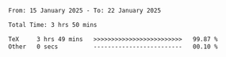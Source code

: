<!--START_SECTION:waka-->

```txt
From: 15 January 2025 - To: 22 January 2025

Total Time: 3 hrs 50 mins

TeX     3 hrs 49 mins   >>>>>>>>>>>>>>>>>>>>>>>>>   99.87 %
Other   0 secs          -------------------------   00.10 %
```

<!--END_SECTION:waka-->
